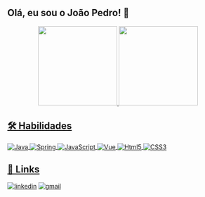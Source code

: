 ## Olá, eu sou o João Pedro! 👋
<div align="center">
  <a href="https://github.com/Jotape-M">
  <img height="180em" src="https://github-readme-stats.vercel.app/api?username=Jotape-M&show_icons=true&theme=dark&include_all_commits=true&count_private=true"/>
  <img height="180em" src="https://github-readme-stats.vercel.app/api/top-langs/?username=Jotape-M&layout=compact&langs_count=7&theme=dark"/>
</div>

## 🛠 Habilidades

<div style="display: inline_block">
    <img align="center"  alt="Java" src="https://img.shields.io/badge/Java-ED8B00?style=for-the-badge&logo=java&logoColor=white"/>
    <img align="center"  alt="Spring" src="https://img.shields.io/badge/Spring-6DB33F?style=for-the-badge&logo=spring&logoColor=white"/>
    <img align="center"  alt="JavaScript" src="https://img.shields.io/badge/JavaScript-323330?style=for-the-badge&logo=javascript&logoColor=F7DF1E"/>
    <img align="center"  alt="Vue" src="https://img.shields.io/badge/Vue.js-35495E?style=for-the-badge&logo=vue.js&logoColor=4FC08D"/>
    <img align="center"  alt="Html5" src="https://img.shields.io/badge/HTML5-E34F26?style=for-the-badge&logo=html5&logoColor=white"/>
    <img align="center"  alt="CSS3" src="https://img.shields.io/badge/CSS3-1572B6?style=for-the-badge&logo=css3&logoColor=white"/>
</div>

## 🔗 Links

[![linkedin](https://img.shields.io/badge/linkedin-0A66C2?style=for-the-badge&logo=linkedin&logoColor=white)](https://www.linkedin.com/in/joão-pedro-moreira-a202a4211/)
[![gmail](https://img.shields.io/badge/Gmail-D14836?style=for-the-badge&logo=gmail&logoColor=white)](joaopedro.m2507@gmail.com)
